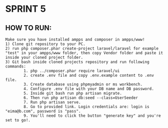 # SPRINT 5
## HOW TO RUN:
    Make sure you have installed ampps and composer in ampps/www!
    1) Clone git repository to your PC.
    2) run php composer.phar create-project laravel/laravel for example "test" in your ampps/www folder, then copy Vendor folder and paste it inside your cloned project folder.
    3) Git bash inside cloned projects repository and run following commands:
            1. php ../composer.phar require laravel/ui
            2. create .env file and copy .env.example content to .env file.
            3. Create database using phpmyadmin or ms workbench.
            4. Configure .env file with your DB name and DB password.
            5. Inside git bash run php artisan migrate.
            6. Then run php artisan db:seed --class=UserSeeder
            7. Run php artisan serve.
            8. Go to provided link. Login credentials are: login is "eima@b.com", password is "pass".
            9. You'll need to click the button "generate key" and you're set to go!.